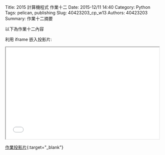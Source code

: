 Title: 2015 計算機程式 作業十二
Date: 2015-12/11 14:40
Category: Python
Tags: pelican, publishing
Slug: 40423203_cp_w13
Authors: 40423203
Summary: 作業十二摘要

以下為作業十二內容

利用 iframe 嵌入投影片:

<iframe src="40423203_cp_w13_p.html" width="500" height="300"></iframe>

[作業投影片](40423203_cp_w13_p.html){:target="_blank"}

